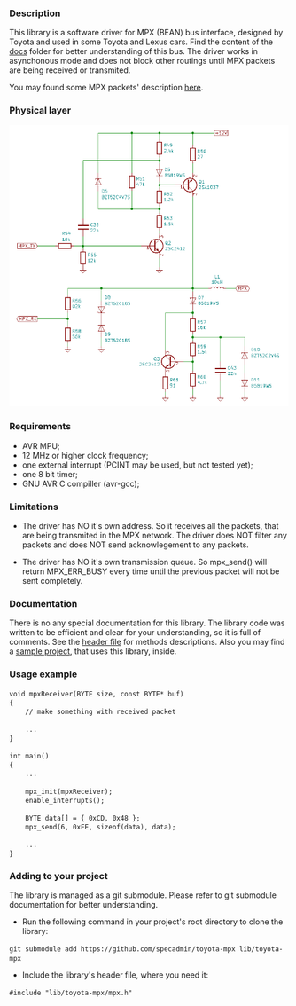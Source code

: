 ### Description ###

This library is a software driver for MPX (BEAN) bus interface, designed by Toyota and used in some Toyota and Lexus cars. Find the content of the [docs](https://github.com/specadmin/toyota-mpx/tree/master/docs) folder for better understanding of this bus.
The driver works in asynchonous mode and does not block other routings until MPX packets are being received or transmited.

You may found some MPX packets' description [here](MPX-codes.md).



### Physical layer ###

<div align="center"> <img src="photos/image_1115.png" width="600"/> </div>



### Requirements ###

 * AVR MPU;
 * 12 MHz or higher clock frequency;
 * one external interrupt (PCINT may be used, but not tested yet);
 * one 8 bit timer;
 * GNU AVR C compiller (avr-gcc);



### Limitations ###

 * The driver has NO it's own address. So it receives all the packets, that are being transmited in the MPX network. The driver does NOT filter any packets and does NOT send acknowlegement to any packets.

 * The driver has NO it's own transmission queue. So mpx_send() will return MPX_ERR_BUSY every time until the previous packet will not be sent completely.



### Documentation ###

There is no any special documentation for this library. The library code was written to be efficient and clear for your understanding, so it is full of comments. See the [header file](https://github.com/specadmin/toyota-mpx/blob/master/mpx.h) for methods descriptions. Also you may find a [sample project](https://github.com/specadmin/toyota-mpx/tree/master/samples/MPX-dev-board), that uses this library, inside.



### Usage example ###

```
void mpxReceiver(BYTE size, const BYTE* buf)
{
    // make something with received packet
    
    ...
}

int main()
{
    ...

    mpx_init(mpxReceiver);
    enable_interrupts();

    BYTE data[] = { 0xCD, 0x48 };
    mpx_send(6, 0xFE, sizeof(data), data);

    ...
}
```



### Adding to your project ###

The library is managed as a git submodule. Please refer to git submodule documentation for better understanding.

 * Run the following command in your project's root directory to clone the library:

`git submodule add https://github.com/specadmin/toyota-mpx lib/toyota-mpx`

 * Include the library's header file, where you need it:

`#include "lib/toyota-mpx/mpx.h"`
